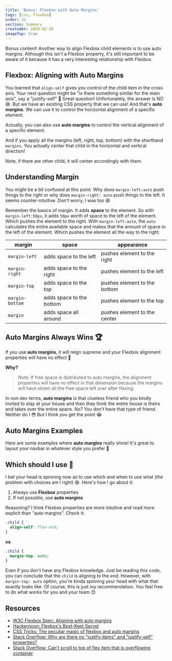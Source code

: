 ```yaml
---
title: 'Bonus: Flexbox with Auto Margins'
tags: [css, flexbox]
order: 31
section: Summary
createdAt: 2020-02-20
imageTop: true
---
```


Bonus content! Another way to align Flexbox child elements is to use auto margins. Although this isn't a Flexbox property, it's still important to be aware of it because it has a very interesting relationship with Flexbox.

<markdown-toc :hidden="false"></markdown-toc>

## Flexbox: Aligning with Auto Margins

You learned that `align-self` gives you control of the child item in the cross axis. Your next question might be "is there something similar for the main axis", say a "justify-self" 🤔 Great question! Unfortunately, the answer is NO 😅. But we have an existing CSS property that we can use! And that's **auto margins**. We can use it to control the horizontal alignment of a specific element.

<markdown-image img="auto-margins-horizontal" aspect-ratio="2x1"></markdown-image>

Actually, you can also use **auto margins** to control the vertical alignment of a specific element.

<markdown-image img="auto-margins-vertical" aspect-ratio="2x1"></markdown-image>

And if you apply all the margins (left, right, top, bottom) with the shorthand `margins`. You actually center that child in the horizontal and vertical direction!

<markdown-image img="auto-margins-center" aspect-ratio="2x1"></markdown-image>

Note, if there are other child, it will center accordingly with them.

<markdown-image img="auto-margins-center-with-others" aspect-ratio="2x1"></markdown-image>

## Understanding Margin

You might be a bit confused at this point. Why does `margin-left:auto` push things to the right or why does `margin-right: auto` push things to the left. It seems counter-intuitive. Don't worry, I was too 😅

Remember the basics of margin. It adds **space** to the element. So with `margin-left:50px`, it adds `50px` worth of space to the left of the element. Which pushes the element to the right. With `margin-left:auto`, the `auto` calculates the entire available space and makes that the amount of space to the left of the element. Which pushes the element all the way to the right.

<markdown-image img="auto-margins-understanding-margin"></markdown-image>

| margin          | space                    | appearance                   |
| --------------- | ------------------------ | ---------------------------- |
| `margin-left`   | adds space to the left   | pushes element to the right  |
| `margin-right`  | adds space to the right  | pushes element to the left   |
| `margin-top`    | adds space to the top    | pushes element to the bottom |
| `margin-bottom` | adds space to the bottom | pushes element to the top    |
| `margin`        | adds space all around    | pushes element to the center |

## Auto Margins Always Wins 🏆

If you use **auto margins**, it will reign supreme and your Flexbox alignment properties will have no effect 💪

<markdown-image img="auto-margins-vs-flexbox"></markdown-image>

**Why?**

> Note: If free space is distributed to auto margins, the alignment properties will have no effect in that dimension because the margins will have stolen all the free space left over after flexing.

In non dev terms, **auto margins** is that clueless friend who you kindly invited to stay at your house and then they think the entire house is theirs and takes over the entire space. No? You don't have that type of friend. Neither do I 😳 But I think you get the point 😂

## Auto Margins Examples

Here are some examples where **auto margins** really shine! It's great to layout your navbar in whatever style you prefer 🤩

<markdown-image img="auto-margins-examples"></markdown-image>

## Which should I use 🤔

I bet your head is spinning now as to use which and when to use what (the problem with choices am I right) 😅. Here's how I go about it:

1. Always use **Flexbox** properties
2. If not possible, use **auto margins**

Reasoning? I think Flexbox properties are more intuitive and read more explicit than "auto margins". Check it:

```css
.child {
  align-self: flex-end;
}
```

**vs**

```css
.child {
  margin-top: auto;
}
```

Even if you don't have any Flexbox knowledge. Just be reading this code, you can conclude that the `child` is aligning to the _end_. However, with `margin-top: auto` option, you're kinda spinning your head with what that exactly looks like. Of course, this is just my recommendation. You feel free to do what works for you and your team 😊

## Resources

- [W3C Flexbox Spec: Aligning with auto margins](https://www.w3.org/TR/css-flexbox-1/#auto-margins)
- [Hackernoon: Flexbox's Best-Kept Secret](https://hackernoon.com/flexbox-s-best-kept-secret-bd3d892826b6)
- [CSS Tricks: The peculiar magic of flexbox and auto margins](https://css-tricks.com/the-peculiar-magic-of-flexbox-and-auto-margins/)
- [Stack Overflow: Why are there no "justify-items" and "justify-self" properties?](https://stackoverflow.com/questions/32551291/in-css-flexbox-why-are-there-no-justify-items-and-justify-self-properties/33856609#33856609)
- [Stack Overflow: Can't scroll to top of flex item that is overflowing container](https://stackoverflow.com/questions/33454533/cant-scroll-to-top-of-flex-item-that-is-overflowing-container)

